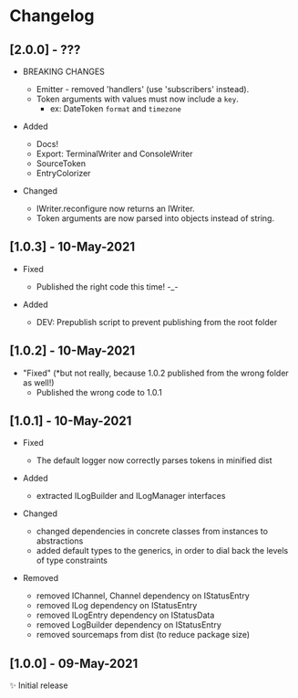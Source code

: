 # Changelog #

## [2.0.0] - ??? ##

- BREAKING CHANGES
    - Emitter - removed 'handlers' (use 'subscribers' instead).
    - Token arguments with values must now include a `key`.
        - ex: DateToken `format` and `timezone`

- Added
    - Docs!
    - Export: TerminalWriter and ConsoleWriter
    - SourceToken
    - EntryColorizer

- Changed
    - IWriter.reconfigure now returns an IWriter.
    - Token arguments are now parsed into objects instead of string.

## [1.0.3] - 10-May-2021 ##

- Fixed
    - Published the right code this time! -_-

- Added
    - DEV: Prepublish script to prevent publishing from the root folder

## [1.0.2] - 10-May-2021 ##

- "Fixed" (*but not really, because 1.0.2 published from the wrong folder as well!)
    - Published the wrong code to 1.0.1

## [1.0.1] - 10-May-2021 ##

- Fixed
    - The default logger now correctly parses tokens in minified dist

- Added
    - extracted ILogBuilder and ILogManager interfaces

- Changed
    - changed dependencies in concrete classes from instances to abstractions
    - added default types to the generics, in order to dial back the levels of type constraints

- Removed
    - removed IChannel, Channel dependency on IStatusEntry
    - removed ILog dependency on IStatusEntry
    - removed ILogEntry dependency on IStatusData
    - removed LogBuilder dependency on IStatusEntry
    - removed sourcemaps from dist (to reduce package size)

## [1.0.0] - 09-May-2021 ##

✨ Initial release
